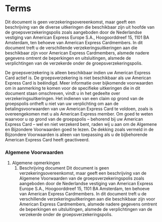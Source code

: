 # Terms

Dit document is geen verzekeringsovereenkomst, maar geeft een beschrijving van de diverse uitkeringen die beschikbaar zijn
uit hoofde van de groepsverzekeringspolis zoals aangeboden door de Nederlandse vestiging van American Express Europe S.A.,
Hoogoorddreef 15, 1101 BA Amsterdam, ten behoeve van American Express Cardmembers. In dit document treft u de verschillende
verzekeringsuitkeringen aan die beschikbaar zijn voor American Express Cardmembers, alsmede nadere gegevens
omtrent de beperkingen en uitsluitingen, alsmede de verplichtingen van de verzekerde onder de groepsverzekeringspolis.

De groepsverzekering is alleen beschikbaar indien uw American Express Card actief is. De groepsverzekering is niet beschikbaar
als uw American Express Card is beëindigd. Meer informatie over bijkomende voorwaarden om in aanmerking te komen voor de
specifieke uitkeringen die in dit document staan omschreven, vindt u in het gedeelte over verzekeringsuitkeringen. Het indienen van
een claim op grond van de groepspolis ontheft u niet van uw verplichting om aan de betalingsvoorwaarden van uw American Express
Card te voldoen, zoals is overeengekomen met u als American Express member.
Om goed te weten waarvoor u op grond van de groepspolis – behorend bij uw American Express Card – wel en niet verzekerd
bent, raden wij u aan om de Algemene en Bijzondere Voorwaarden goed te lezen.
De dekking zoals vermeld in de Bijzondere Voorwaarden is alleen van toepassing als u de bijbehorende American Express Card
heeft geactiveerd.

### Algemene Voorwaarden

1. Algemene opmerkingen
   1. Beschrijving document
      Dit document is geen verzekeringsovereenkomst, maar geeft een beschrijving van de Algemene Voorwaarden van de groepsverzekeringspolis zoals aangeboden door de Nederlandse vestiging van American Express Europe S.A., Hoogoorddreef 15, 1101 BA Amsterdam, ten behoeve van American Express Cardmembers. In dit document treft u de verschillende verzekeringsuitkeringen aan die beschikbaar zijn voor American Express Cardmembers, alsmede nadere gegevens omtrent de beperkingen en uitsluitingen, alsmede de verplichtingen van de verzekerde onder de groepsverzekeringspolis.
